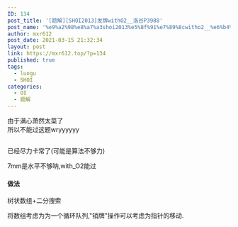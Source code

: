 ```yaml
---
ID: 134
post_title: '[题解][SHOI2013]发牌withO2__洛谷P3988'
post_name: '%e9%a2%98%e8%a7%a3shoi2013%e5%8f%91%e7%89%8cwitho2__%e6%b4%9b%e8%b0%b7p3988'
author: mxr612
post_date: 2021-03-15 21:32:34
layout: post
link: https://mxr612.top/?p=134
published: true
tags:
  - luogu
  - SHOI
categories:
  - OI
  - 题解
---
```

由于满心萧然太菜了<br />所以不能过这题wryyyyyy</p>

<img src="https://img2018.cnblogs.com/blog/1733432/201908/1733432-20190803164947161-1384412337.png" alt="" />

已经尽力卡常了(可能是算法不够力)

7mm是水平不够呐,with_O2能过

<h4>做法</h4>

树状数组+二分搜索

将数组考虑为为一个循环队列,"销牌"操作可以考虑为指针的移动.